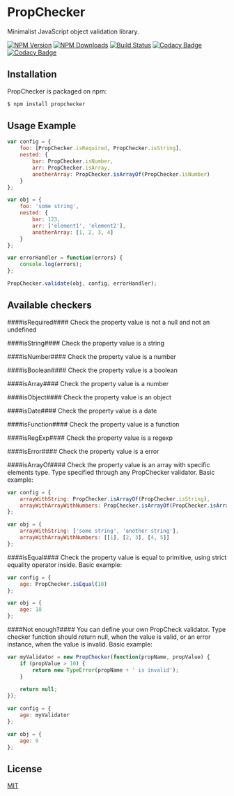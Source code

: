 # PropChecker

  Minimalist JavaScript object validation library.
  
  [![NPM Version](https://img.shields.io/npm/v/battlecruiser.svg)](https://www.npmjs.com/package/propchecker)
  [![NPM Downloads](https://img.shields.io/npm/dm/battlecruiser.svg)](https://www.npmjs.com/package/propchecker)
  [![Build Status](https://travis-ci.org/13rentgen/PropChecker.svg?branch=master)](https://travis-ci.org/13rentgen/PropChecker)
  [![Codacy Badge](https://api.codacy.com/project/badge/Coverage/e42d97578303492facda399da2811ed1)](https://www.codacy.com/app/13rentgen/PropChecker?utm_source=github.com&amp;utm_medium=referral&amp;utm_content=13rentgen/PropChecker&amp;utm_campaign=Badge_Coverage)
  [![Codacy Badge](https://api.codacy.com/project/badge/Grade/e42d97578303492facda399da2811ed1)](https://www.codacy.com/app/13rentgen/PropChecker?utm_source=github.com&amp;utm_medium=referral&amp;utm_content=13rentgen/PropChecker&amp;utm_campaign=Badge_Grade)

## Installation

PropChecker is packaged on npm:
```sh
$ npm install propchecker 
```

## Usage Example

```javascript
var config = {
    foo: [PropChecker.isRequired, PropChecker.isString],
    nested: {
        bar: PropChecker.isNumber,
        arr: PropChecker.isArray,
        anotherArray: PropChecker.isArrayOf(PropChecker.isNumber)
    }
};

var obj = {
    foo: 'some string',
    nested: {
        bar: 123, 
        arr: ['element1', 'element2'],
        anotherArray: [1, 2, 3, 4]
    }
};

var errorHandler = function(errors) {
    console.log(errors);
};

PropChecker.validate(obj, config, errorHandler);
```

## Available checkers

####isRequired####
Check the property value is not a null and not an undefined

####isString####
Check the property value is a string

####isNumber####
Check the property value is a number

####isBoolean####
Check the property value is a boolean

####isArray####
Check the property value is a number

####isObject####
Check the property value is an object

####isDate####
Check the property value is a date

####isFunction####
Check the property value is a function

####isRegExp####
Check the property value is a regexp

####isError####
Check the property value is a error

####isArrayOf####
Check the property value is an array with specific elements type. Type specified through any PropChecker validator. Basic example:
```javascript
var config = {
    arrayWithString: PropChecker.isArrayOf(PropChecker.isString),
    arrayWithArrayWithNumbers: PropChecker.isArrayOf(PropChecker.isArrayOf(PropChecker.isNumber))
};

var obj = {
    arrayWithString: ['some string', 'another string'],
    arrayWithArrayWithNumbers: [[1], [2, 3], [4, 5]]
};
```

####isEqual####
Check the property value is equal to primitive, using strict equality operator inside. Basic example:
```javascript
var config = {
    age: PropChecker.isEqual(18)
};

var obj = {
    age: 18
};
```
####Not enough?####
You can define your own PropCheck validator. Type checker function should return null, when the value is valid, or an error instance, when the value is invalid. Basic example:
```javascript
var myValidator = new PropChecker(function(propName, propValue) {
    if (propValue > 10) {
        return new TypeError(propName + ' is invalid'); 
    }
    
    return null;
});

var config = {
    age: myValidator
};

var obj = {
    age: 9
};
```

## License

  [MIT](LICENSE)
